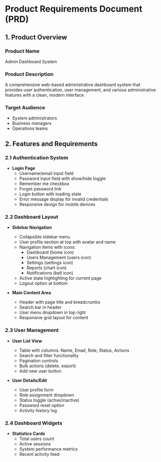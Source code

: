 # Product Requirements Document (PRD)

## 1. Product Overview
### Product Name
Admin Dashboard System

### Product Description
A comprehensive web-based administrative dashboard system that provides user authentication, user management, and various administrative features with a clean, modern interface.

### Target Audience
- System administrators
- Business managers
- Operations teams

## 2. Features and Requirements

### 2.1 Authentication System
- **Login Page**
  - Username/email input field
  - Password input field with show/hide toggle
  - Remember me checkbox
  - Forgot password link
  - Login button with loading state
  - Error message display for invalid credentials
  - Responsive design for mobile devices

### 2.2 Dashboard Layout
- **Sidebar Navigation**
  - Collapsible sidebar menu
  - User profile section at top with avatar and name
  - Navigation items with icons:
    - Dashboard (home icon)
    - Users Management (users icon)
    - Settings (settings icon)
    - Reports (chart icon)
    - Notifications (bell icon)
  - Active state highlighting for current page
  - Logout option at bottom

- **Main Content Area**
  - Header with page title and breadcrumbs
  - Search bar in header
  - User menu dropdown in top right
  - Responsive grid layout for content

### 2.3 User Management
- **User List View**
  - Table with columns: Name, Email, Role, Status, Actions
  - Search and filter functionality
  - Pagination controls
  - Bulk actions (delete, export)
  - Add new user button

- **User Details/Edit**
  - User profile form
  - Role assignment dropdown
  - Status toggle (active/inactive)
  - Password reset option
  - Activity history log

### 2.4 Dashboard Widgets
- **Statistics Cards**
  - Total users count
  - Active sessions
  - System performance metrics
  - Recent activity feed